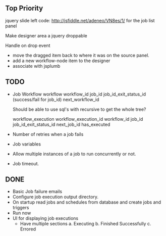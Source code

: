 Top Priority
-------------
jquery slide left code: http://jsfiddle.net/adeneo/VN8es/1/
for the job list panel

Make designer area a jquery droppable

Handle on drop event
  * move the dragged item back to where it was on the  source panel.
  * add a new workflow-node item to the designer
  * associate with jsplumb




## TODO
* Job Workflow
  workflow
    workflow_id
    job_id
    job_id_exit_status_id (success/fail for job_id)
    next_workflow_id

    Should be able to use sql's with recursive to get the whole tree?

  workflow_execution
    workflow_execution_id
    workflow_id
    job_id
    job_id_exit_status_id
    next_job_id
    has_executed




* Number of retries when a job fails
* Job variables
* Allow multiple instances of a job to run concurrently or not.
* Job timeout.

## DONE
* Basic Job failure emails
* Configure job execution output directory.
* On startup read jobs and schedules from database and create jobs and triggers
* Run now
* UI for displaying job executions
  * Have multiple sections
    a. Executing
    b. Finished Successfully
    c. Errored
